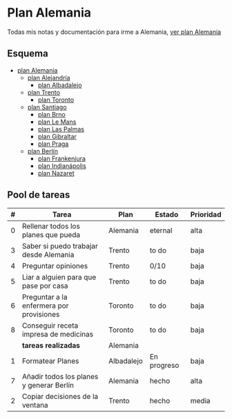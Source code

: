 # Plan Alemania
Todas mis notas y documentación para irme a Alemania, [ver plan Alemania](Alemania.md)

## Esquema
- [plan Alemania](planes/Alemania.md)
  - [plan Alejandría](planes/Alejandría.md)
    - [plan Albadalejo](planes/Albadalejo.md)
  - [plan Trento](planes/Trento.md)
    - [plan Toronto](planes/Toronto.md)
  - [plan Santiago](planes/Santiago.md)
    - [plan Brno](planes/Brno.md)
    - [plan Le Mans](planes/Le%20Mans.md)
    - [plan Las Palmas](planes/Las%20Palmas.md)
    - [plan Gibraltar](planes/Gibraltar.md)
    - [plan Praga](planes/Praga.md)
  - [plan Berlín](planes/Berlin.md)
    - [plan Frankenjura](planes/Frankenjuren.md)
    - [plan Indianápolis](planes/Indianapolis.md)
    - [plan Nazaret](planes/Nazaret.md)

## Pool de tareas

| #  | Tarea                                    | Plan       | Estado      | Prioridad |
|----|------------------------------------------|------------|-------------|-----------|
| 0  | Rellenar todos los planes que pueda      | Alemania   | eternal     | alta      |
| 3  | Saber si puedo trabajar desde Alemania   | Trento     | to do       | baja      |
| 4  | Preguntar opiniones                      | Trento     | 0/10        | baja      |
| 5  | Liar a alguien para que pase por casa    | Trento     | to do       | baja      |
| 6  | Preguntar a la enfermera por provisiones | Toronto    | to do       | baja      |
| 8  | Conseguir receta impresa de medicinas    | Toronto    | to do       | baja      |
|    | **tareas realizadas**                    | Alemania   |             |           |
| 1  | Formatear Planes                         | Albadalejo | En progreso | baja      |
| 7  | Añadir todos los planes y generar Berlín | Alemania   | hecho       | alta      |
| 2  | Copiar decisiones de la ventana          | Trento     | hecho       | media     |